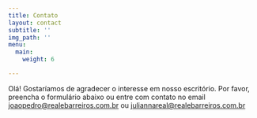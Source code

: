 ```yaml
---
title: Contato
layout: contact
subtitle: ''
img_path: ''
menu:
  main:
    weight: 6

---
```

Olá! Gostaríamos de agradecer o interesse em nosso escritório. Por favor, preencha o formulário abaixo ou entre com contato no email joaopedro@realebarreiros.com.br ou juliannareal@realebarreiros.com.br